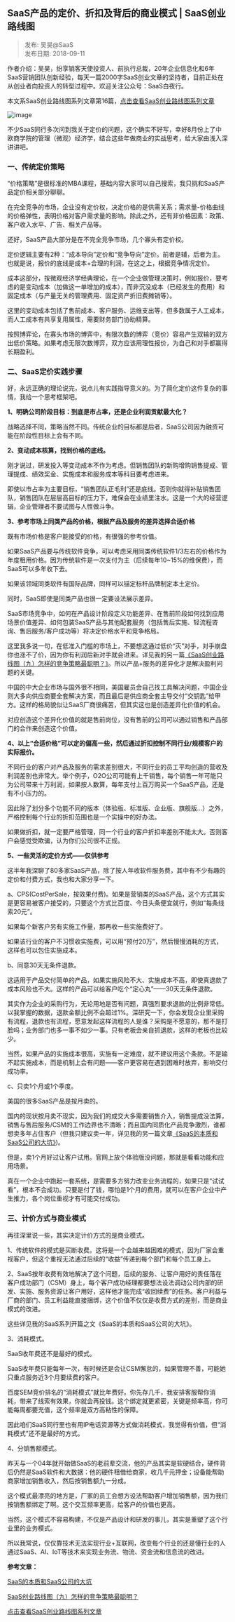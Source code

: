 ## SaaS产品的定价、折扣及背后的商业模式 | SaaS创业路线图  

> 发布: 吴昊@SaaS  
> 发布日期: 2018-09-11  

作者介绍：吴昊，纷享销客天使投资人、前执行总裁，20年企业信息化和6年SaaS营销团队创新经验，每天一篇2000字SaaS创业文章的坚持者，目前正处在从创业者向投资人的转型过程中。欢迎关注公众号：SaaS白夜行。

本文系SaaS创业路线图系列文章第16篇，[点击查看SaaS创业路线图系列文章](https://36kr.com/user/1308477002)

![image](images/1809-saascpddjzkjbhdsymssaascylxt-0.jpeg)

不少SaaS同行多次问到我关于定价的问题，这个确实不好写，幸好8月份上了中欧商学院的管理（微观）经济学，结合这些年做商业的实战思考，给大家由浅入深讲讲吧。

### 一、传统定价策略

“价格策略”是很标准的MBA课程，基础内容大家可以自己搜索，我只挑和SaaS产品定价相关部分聊聊。

在完全竞争的市场，企业没有定价权，决定价格的是供需关系；需求量-价格曲线的价格弹性，表明价格对客户需求量的影响。除此之外，还有非价格因素：政策、客户收入水平、广告、相关产品等。

还好，SaaS产品大部分是在不完全竞争市场，几个寡头有定价权。

定价逻辑主要有2种：“成本导向”定价和“竞争导向”定价。前者是辅，后者为主。也就是说，报价的底线是成本+合理的利润，在这之上，根据竞争情况定价。

成本这部分，按微观经济学经典理论，在一个企业做管理决策时，例如报价，要考虑的是变动成本（加做这一单增加的成本），而非沉没成本（已经发生的费用）和固定成本（与产量无关的管理费用、固定资产折旧费摊销等）。

这里的变动成本包括了售前成本、客户服务、运维支出等，但多数属于人工成本，而人工成本有共享复用属性，需要财务部门协助精算。

按照博弈论，在寡头市场的博弈中，有限次数的博弈（竞价）容易产生双输的双方出低价策略。如果考虑无限次数博弈，双方应该用理性报价，为自己和对手都赢得长期盈利。

### 二、SaaS定价实践步骤

好，永远正确的理论说完，说点儿有实践指导意义的。为了简化定价这件复杂的事情，我给一个思考框架吧。

**1、明确公司阶段目标：到底是市占率，还是企业利润贡献最大化？**

战略选择不同，策略当然不同。传统企业的目标都是后者，SaaS公司因为融资可能在阶段性目标上会有不同。

**2、变动成本核算，找到价格的底线。**

刚才说过，研发投入等变动成本不作为考虑。但销售团队的新购增购销售提成、管理提成、绩效奖金、实施成本和服务成本等科目要考虑进来。

即使以市占率为主要目标，“销售团队正毛利”还是底线。否则你就得补贴销售团队，销售团队在层层高目标的压力下，难保会在业绩里注水。这是一个大的经营逻辑，企业管理者不要试图与人性做斗争。

**3、参考市场上同类产品的价格，根据产品及服务的差异选择合适价格**

既有市场价格是客户能接受的价格，有很强的参考价值。

如果SaaS产品要与传统软件竞争，可以考虑采用同类传统软件1/3左右的价格作为年度租用价格。因为传统软件是一次支付为主（后续每年10~15%的维保费），而SaaS可以多年收下去。

如果该领域同类软件有国际品牌，同样可以锚定标杆品牌制定本土定价。

同时，SaaS即使是同类产品也很一定要设法展示差异。

SaaS市场竞争中，如何在产品设计阶段定义功能差异、在售前阶段如何找到应用场景价值差异、如何包装SaaS产品与其他配套服务（包括售后实施、轻流程咨询、售后服务/客户成功等）将决定价格水平和竞争格局。

这里我多说一句，在低准入门槛的市场上，不要想这通过低价“灭”对手，对手崩盘你也涨不了价，因为你有利润后新对手就会进来。详见我的另一篇[《SaaS创业路线图（九）怎样的竞争策略最聪明？》](https://36kr.com/p/5144630.html)。所以产品+服务的差异化才是解决盈利问题的关键。

中国的中大企业市场与国外很不相同，美国雇员会自己找工具解决问题，中国企业则大多向供应商要全套解决方案，而且最后是供应商全套主导交付“交钥匙”给甲方。这样的格局貌似让SaaS厂商很痛苦，但其实这也是创造差异化价值的机会。

对应创造这个差异化价值的就是售前岗位，没有售前的公司可以通过销售和产品部门的合作来创造这个价值。

**4、以上“合适价格”可以定的偏高一些，然后通过折扣控制不同行业/规模客户的实际报价。**

不同行业的客户对产品及服务的需求差别很大，不同行业的员工平均创造的营收及利润差别也非常大。举个例子，O2O公司可能有上千销售，每个销售一年可能只为公司带来十万利润，如果按人数算，每年支付上百万购买一个SaaS产品，还是有不小压力的。

因此除了划分多个功能不同的版本（体验版、标准版、企业版、旗舰版...）之外，严格控制每个行业的折扣范围也是一个实操中的好办法。

如果做折扣，就一定要严格管理，同一个行业的客户折扣率差别不能太大。否则客户会感觉受欺骗，认为你们公司很不正规。

**5、一些灵活的定价方式——仅供参考**

这半年我深聊了80多家SaaS产品，除了按人年收软件服务费，其中有不少有趣的定价和付费方式，我也和大家分享一下。

a、CPS\(CostPerSale，按效果付费\)。如果是营销类的SaaS产品，这个方式其实是更容易被客户接受的，只要这个方式比百度、今日头条便宜就行，例如“每条线索20元”。

如果每个新客户另有实施工作量，那再收一些实施费好了。

如果该行业的客户不习惯收实施费，可以用“预付20万”，然后慢慢消耗的方式，这样也可以包住实施成本。

b、同意30天无条件退款。

这适用于产品交付简单的产品，如果实施风险不大、实施成本不高，即使真退款了成本风险也不大。这样的产品可以给客户吃个“定心丸”——30天无条件退款。

其实作为企业的采购行为，无论用地是否有问题，真强烈要求退款的比例非常低。以我掌握的数据，退款金额比例不会超过1%。深研究一下，你会发现企业里采购有流程，退款也有流程，愿意发起这样流程的人是谁？采购是不愿意的，那不是打脸吗；业务部门也多一事不如少一事。只有老板会亲自抓退款，这样的老板也比较少。

当然，如果产品的实施成本很高，实施有一定难度，就不建议用这个条款。不是输不起实施成本，而是机制上会有问题——客户更容易在遇到困难时放弃，影响交付成功率。

c、只卖1个月或1个季度。

美国的很多SaaS产品是按月卖的。

国内的现状按月卖不现实，因为我们的成交大多需要销售介入，销售提成没法算，销售与售后服务/CSM的工作边界也不清晰；而且国内同质化产品竞争激烈，谁都想卖多年占住客户（但我只建议卖一年，详见我的另一篇文章[《SaaS的本质和SaaS公司的大坑》](https://mp.weixin.qq.com/s?src=11&timestamp=1536578505&ver=1114&signature=ftxpPqOckes1L6jz-O-onBsisOqqLj1j76t4LmSJGYzH9QKI0bYGDnmQTOz0AEIJ0Og9T1qFxheTMTHYPCY97EV-fhxVTTmtFHO9qwT9Ri8ROM*kTf89sOpUWEmhDRoR&new=1)\)。

但是，卖1个月好过让客户试用。官网上放个体验版没问题，那就是看看功能和应用场景。

真在一个企业中跑起一套系统，是需要多方努力改变业务流程的，如果只是“试试看”，根本不会成功。只要是付了钱，哪怕是1个月的费用，就可以在客户企业中产生推力，各个岗位重视才有可能交付成功。

### 三、计价方式与商业模式

再往深里说一些，其实决定计价方式的是商业模式。

1、传统软件的模式是买断收费。这将是一个会越来越困难的模式，因为厂家会重视客户，但这个重视无法通过后续的“收益”传递到每个部门和每个员工身上。

2、SaaS按年收费有效地解决了这个问题，后续的服务、让客户用好的责任落在客户成功部门（CSM）身上，每个客户成功经理都要想法设法调动公司内部的研发、实施、服务资源让客户用好，这样他才能完成“收回续费”的任务。客户利益与厂商的部门、员工利益能直接捆绑，这个价值不仅仅是收费方式的差别，而是商业模式的改进。

这些详见我的SaaS系列开篇之文《SaaS的本质和SaaS公司的大坑》。

3、消耗模式。

SaaS收年费还不是最好的模式。

SaaS收年费只能每年一次，有时候还是会让CSM懈怠的，如果管理不善，可能她只重点服务近3个月要续费的客户。

百度SEM竞价排名的“消耗模式”就比年费好。你先存几千，我安排客服帮你消耗，带来了线索有效果，你就会再投钱。这个绑定就更紧密，关键是频率高，你可能每周都要充值，这个频率是双方高粘性的保障。

因此咱们SaaS同行里也有用IP电话资源等方式做消耗模式，我觉得有价值，但“消耗模式”还不是最好的方式。

4、分销售额模式。

昨天与一个04年就开始做SaaS的老前辈交流，他的产品其实是软硬结合，硬件背后仍然是SaaS软件和大数据：他的硬件租借给商家，收几千元押金；设备能帮助商家增加销售收入，然后按销售额九一分成。

这个模式最漂亮的地方是，厂家的员工会想方设法帮助客户增加销售额，因为我们按销售额绑定了啊。这个交互频率更高，给客户的价值也更高。

当然，这个模式不容易构建，不仅是产品设计和研发的事儿，其实是重塑了这个行业里的业务模式。

所以我常说，仅仅靠技术无法实现行业+互联网，改变每个行业的还是懂行业的人通过SaaS、AI、IoT等技术来实现业务流、物流、资金流和信息流的改进。

**参考文章：**

[SaaS的本质和SaaS公司的大坑](https://mp.weixin.qq.com/s?src=11&timestamp=1536578505&ver=1114&signature=ftxpPqOckes1L6jz-O-onBsisOqqLj1j76t4LmSJGYzH9QKI0bYGDnmQTOz0AEIJ0Og9T1qFxheTMTHYPCY97EV-fhxVTTmtFHO9qwT9Ri8ROM*kTf89sOpUWEmhDRoR&new=1)

[SaaS创业路线图（九）怎样的竞争策略最聪明？](https://36kr.com/p/5144630.html)

[点击查看SaaS创业路线图系列文章](https://36kr.com/user/1308477002)
